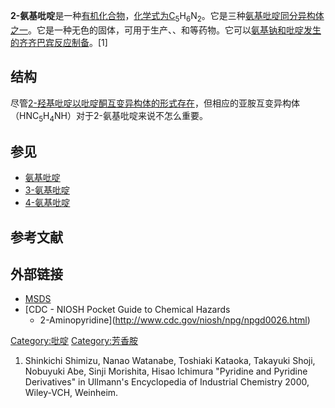 **2-氨基吡啶**是一种[有机化合物](../Page/有机化合物.md "wikilink")，[化学式为C](../Page/化学式.md "wikilink")<sub>5</sub>H<sub>6</sub>N<sub>2</sub>。它是三种[氨基吡啶](https://zh.wikipedia.org/wiki/氨基吡啶 "wikilink")[同分异构体之一](https://zh.wikipedia.org/wiki/同分异构体 "wikilink")。它是一种无色的固体，可用于生产、、和等药物。它可以[氨基钠和](../Page/氨基钠.md "wikilink")[吡啶发生的](../Page/吡啶.md "wikilink")[齐齐巴宾反应制备](../Page/齐齐巴宾反应.md "wikilink")。\[1\]

## 结构

尽管[2-羟基吡啶以](https://zh.wikipedia.org/wiki/2-羟基吡啶 "wikilink")[吡啶酮](https://zh.wikipedia.org/wiki/吡啶酮 "wikilink")[互变异构体的形式存在](../Page/互变异构体.md "wikilink")，但相应的亚胺互变异构体（HNC<sub>5</sub>H<sub>4</sub>NH）对于2-氨基吡啶来说不怎么重要。

## 参见

  - [氨基吡啶](https://zh.wikipedia.org/wiki/氨基吡啶 "wikilink")
  - [3-氨基吡啶](https://zh.wikipedia.org/wiki/3-氨基吡啶 "wikilink")
  - [4-氨基吡啶](https://zh.wikipedia.org/wiki/4-氨基吡啶 "wikilink")

## 参考文献

## 外部链接

  - [MSDS](https://web.archive.org/web/20110707111912/http://www.alkalimetals.com/msds/2-AMINOPYRIDINE_MSDS.pdf)
  - [CDC - NIOSH Pocket Guide to Chemical Hazards
    - 2-Aminopyridine](http://www.cdc.gov/niosh/npg/npgd0026.html)

[Category:吡啶](https://zh.wikipedia.org/wiki/Category:吡啶 "wikilink")
[Category:芳香胺](https://zh.wikipedia.org/wiki/Category:芳香胺 "wikilink")

1.  Shinkichi Shimizu, Nanao Watanabe, Toshiaki Kataoka, Takayuki Shoji,
    Nobuyuki Abe, Sinji Morishita, Hisao Ichimura "Pyridine and Pyridine
    Derivatives" in Ullmann's Encyclopedia of Industrial Chemistry 2000,
    Wiley-VCH, Weinheim.